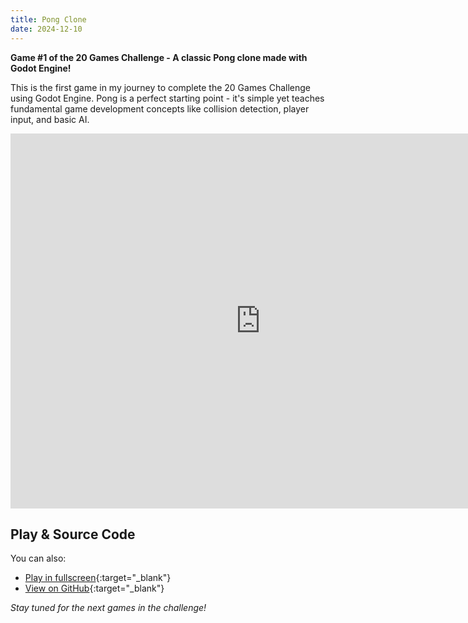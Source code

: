 ```yaml
---
title: Pong Clone
date: 2024-12-10
---
```


**Game #1 of the 20 Games Challenge - A classic Pong clone made with Godot Engine!**

This is the first game in my journey to complete the 20 Games Challenge using Godot Engine. Pong is a perfect starting point - it's simple yet teaches fundamental game development concepts like collision detection, player input, and basic AI.

<iframe src="https://pong.enutie.com" width="800" height="600" frameborder="0"></iframe>

## Play & Source Code

You can also:
- [Play in fullscreen](https://pong.enutie.com){:target="_blank"}
- [View on GitHub](https://github.com/enutie/godot-pong){:target="_blank"}

*Stay tuned for the next games in the challenge!*
